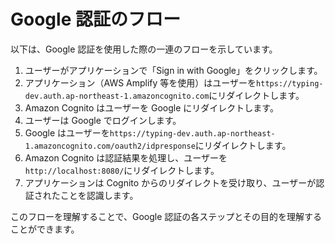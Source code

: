 # Google 認証のフロー

以下は、Google 認証を使用した際の一連のフローを示しています。

1. ユーザーがアプリケーションで「Sign in with Google」をクリックします。
2. アプリケーション（AWS Amplify 等を使用）はユーザーを`https://typing-dev.auth.ap-northeast-1.amazoncognito.com`にリダイレクトします。
3. Amazon Cognito はユーザーを Google にリダイレクトします。
4. ユーザーは Google でログインします。
5. Google はユーザーを`https://typing-dev.auth.ap-northeast-1.amazoncognito.com/oauth2/idpresponse`にリダイレクトします。
6. Amazon Cognito は認証結果を処理し、ユーザーを`http://localhost:8080/`にリダイレクトします。
7. アプリケーションは Cognito からのリダイレクトを受け取り、ユーザーが認証されたことを認識します。

このフローを理解することで、Google 認証の各ステップとその目的を理解することができます。
